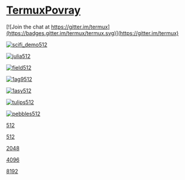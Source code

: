 # [TermuxPovray](https://github.com/sdrausty/TermuxPovray)

[![Join the chat at https://gitter.im/termux](https://badges.gitter.im/termux/termux.svg)](https://gitter.im/termux)

[![scifi_demo512](https://sdrausty.github.io/TermuxPovray/docs/files/scifi_demo/scifi_demo512.png)](https://sdrausty.github.io/TermuxPovray/docs/files/scifi_demo/scifi_demo512.png)

[![julia512](https://sdrausty.github.io/TermuxPovray/docs/files/julia/julia512.png)](https://sdrausty.github.io/TermuxPovray/docs/files/julia/julia512.png)

[![field512](https://sdrausty.github.io/TermuxPovray/docs/files/field/field512.png)](https://sdrausty.github.io/TermuxPovray/docs/files/field/field512.png)

[![1ag9512](https://sdrausty.github.io/TermuxPovray/docs/files/nih/1ag9512.png)](https://sdrausty.github.io/TermuxPovray/docs/files/nih/1ag9512.png)

[![1asy512](https://sdrausty.github.io/TermuxPovray/docs/files/nih/1asy512.png)](https://sdrausty.github.io/TermuxPovray/docs/files/nih/1asy512.png)

[![tulips512](https://sdrausty.github.io/TermuxPovray/docs/files/tulips/tulips512.png)](https://sdrausty.github.io/TermuxPovray/docs/files/tulips/tulips512.png)

[![pebbles512](https://sdrausty.github.io/TermuxPovray/docs/files/pebbles/pebbles512.png)](https://sdrausty.github.io/TermuxPovray/docs/files/pebbles/pebbles512.png)

[512](512)

[512](512)

[2048](2048)

[4096](4096)

[8192](8192)

